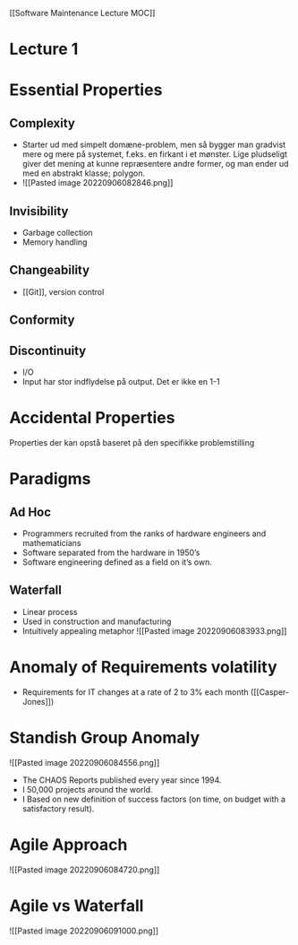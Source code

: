 [[Software Maintenance Lecture MOC]]

# Lecture 1

# Essential Properties

## Complexity
- Starter ud med simpelt domæne-problem, men så bygger man gradvist mere og mere på systemet, f.eks. en firkant i et mønster. Lige pludseligt giver det mening at kunne repræsentere andre former, og man ender ud med en abstrakt klasse; polygon.
- ![[Pasted image 20220906082846.png]]
## Invisibility
- Garbage collection
- Memory handling

## Changeability
- [[Git]], version control

## Conformity

## Discontinuity
- I/O
- Input har stor indflydelse på output. Det er ikke en 1-1

# Accidental Properties

Properties der kan opstå baseret på den specifikke problemstilling

# Paradigms

## Ad Hoc
- Programmers recruited from the ranks of hardware engineers and mathematicians
- Software separated from the hardware in 1950’s
- Software engineering defined as a field on it’s own.

## Waterfall
- Linear process
- Used in construction and manufacturing
- Intuitively appealing metaphor
![[Pasted image 20220906083933.png]]

# Anomaly of Requirements volatility
- Requirements for IT changes at a rate of 2 to 3% each month ([[Casper-Jones]])

# Standish Group Anomaly
![[Pasted image 20220906084556.png]]
- The CHAOS Reports published every year since 1994.
- I 50,000 projects around the world.
- I Based on new definition of success factors (on time, on budget with a satisfactory result).

# Agile Approach
![[Pasted image 20220906084720.png]]

# Agile vs Waterfall
![[Pasted image 20220906091000.png]]

